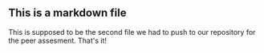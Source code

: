 ## This is a markdown file
This is supposed to be the second file we had to push to our repository for the peer assesment.
That's it!
